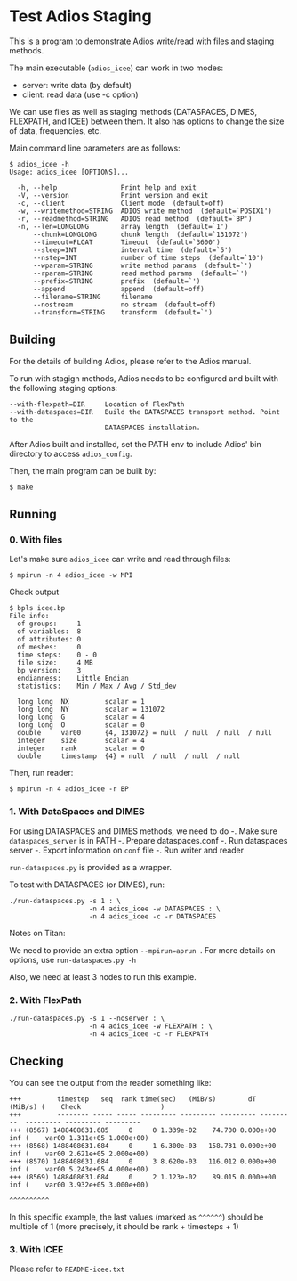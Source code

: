 Test Adios Staging
==================

This is a program to demonstrate Adios write/read with files and staging methods. 

The main executable (```adios_icee```) can work in two modes:
* server: write data (by default)
* client: read data (use -c option)

We can use files as well as staging methods (DATASPACES, DIMES, FLEXPATH, and ICEE) 
between them. It also has options to change the size of data, frequencies, etc.

Main command line parameters are as follows:

```
$ adios_icee -h
Usage: adios_icee [OPTIONS]...

  -h, --help                Print help and exit
  -V, --version             Print version and exit
  -c, --client              Client mode  (default=off)
  -w, --writemethod=STRING  ADIOS write method  (default=`POSIX1')
  -r, --readmethod=STRING   ADIOS read method  (default=`BP')
  -n, --len=LONGLONG        array length  (default=`1')
      --chunk=LONGLONG      chunk length  (default=`131072')
      --timeout=FLOAT       Timeout  (default=`3600')
      --sleep=INT           interval time  (default=`5')
      --nstep=INT           number of time steps  (default=`10')
      --wparam=STRING       write method params  (default=`')
      --rparam=STRING       read method params  (default=`')
      --prefix=STRING       prefix  (default=`')
      --append              append  (default=off)
      --filename=STRING     filename
      --nostream            no stream  (default=off)
      --transform=STRING    transform  (default=`')
```

Building
--------

For the details of building Adios, please refer to the Adios manual. 

To run with stagign methods, Adios needs to be configured and built with the following staging options:
```
--with-flexpath=DIR 	Location of FlexPath
--with-dataspaces=DIR   Build the DATASPACES transport method. Point to the
                        DATASPACES installation.
```

After Adios built and installed, set the PATH env to include Adios' bin
directory to access ```adios_config```.

Then, the main program can be built by:

```
$ make
```

Running
-------

### 0. With files

Let's make sure ```adios_icee``` can write and read through files:
```
$ mpirun -n 4 adios_icee -w MPI
```

Check output
```
$ bpls icee.bp
File info:
  of groups:     1
  of variables:  8
  of attributes: 0
  of meshes:     0
  time steps:    0 - 0
  file size:     4 MB
  bp version:    3
  endianness:    Little Endian
  statistics:    Min / Max / Avg / Std_dev

  long long  NX         scalar = 1
  long long  NY         scalar = 131072
  long long  G          scalar = 4
  long long  O          scalar = 0
  double     var00      {4, 131072} = null  / null  / null  / null 
  integer    size       scalar = 4
  integer    rank       scalar = 0
  double     timestamp  {4} = null  / null  / null  / null 

```

Then, run reader:
```
$ mpirun -n 4 adios_icee -r BP
```


### 1. With DataSpaces and DIMES

For using DATASPACES and DIMES methods, we need to do
-. Make sure ```dataspaces_server``` is in PATH
-. Prepare dataspaces.conf
-. Run dataspaces server
-. Export information on ```conf``` file
-. Run writer and reader

```run-dataspaces.py``` is provided as a wrapper.

To test with DATASPACES (or DIMES), run:
```
./run-dataspaces.py -s 1 : \
                    -n 4 adios_icee -w DATASPACES : \
                    -n 4 adios_icee -c -r DATASPACES
```

Notes on Titan:

We need to provide an extra option ```--mpirun=aprun
```. For more details on options, use ```run-dataspaces.py -h```

Also, we need at least 3 nodes to run this example.

### 2. With FlexPath

```
./run-dataspaces.py -s 1 --noserver : \
                    -n 4 adios_icee -w FLEXPATH : \
                    -n 4 adios_icee -c -r FLEXPATH
```

Checking
--------

You can see the output from the reader something like:
```
+++         timestep   seq  rank time(sec)   (MiB/s)        dT   (MiB/s) (    Check                    )
+++         -------- ----- ----- --------- --------- --------- ---------  --------- --------- ---------
+++ (8567) 1488408631.685     0     0 1.339e-02    74.700 0.000e+00       inf (    var00 1.311e+05 1.000e+00)
+++ (8568) 1488408631.684     0     1 6.300e-03   158.731 0.000e+00       inf (    var00 2.621e+05 2.000e+00)
+++ (8570) 1488408631.684     0     3 8.620e-03   116.012 0.000e+00       inf (    var00 5.243e+05 4.000e+00)
+++ (8569) 1488408631.684     0     2 1.123e-02    89.015 0.000e+00       inf (    var00 3.932e+05 3.000e+00)
                                                                                                   ^^^^^^^^^^
```

In this specific example, the last values (marked as ```^^^^^^```)
should be multiple of 1 (more precisely, it should be rank + timesteps + 1)

### 3. With ICEE

Please refer to ```README-icee.txt```
